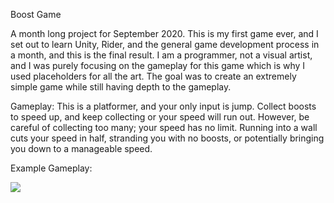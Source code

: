 Boost Game

A month long project for September 2020. This is my first game ever, and I set out to learn Unity, Rider, and the general game development process in a month, and this is the final result. I am a programmer, not a visual artist, and I was purely focusing on the gameplay for this game which is why I used placeholders for all the art. The goal was to create an extremely simple game while still having depth to the gameplay.

Gameplay:
This is a platformer, and your only input is jump. Collect boosts to speed up, and keep collecting or your speed will run out. However, be careful of collecting too many; your speed has no limit. Running into a wall cuts your speed in half, stranding you with no boosts, or potentially bringing you down to a manageable speed.

Example Gameplay:

![](https://www.youtube.com/watch?v=6_NDl6xjsiE)